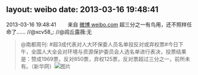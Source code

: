 layout: weibo
date: 2013-03-16 19:48:41
---
2013-03-16 19:48:41  &nbsp;&nbsp;&nbsp;&nbsp;&nbsp;&nbsp; 来自 <a href="http://weibo.com/" rel="nofollow">微博 weibo.com</a>
超三分之一有鸟用，还不照样任命了…… //@xcv58_: //@闾丘露薇:无
>  @南都周刊: #超3成代表对人大环保委人员名单投反对或弃权票#今日下午，全国人大全会对环境与资源保护委员会人选名单进行表决，投票结果是：赞成1969票，反对850票，弃权125票，反对票超过三分之一，前所未有。（新华网） ​​​
>  ![图片](https://ww2.sinaimg.cn/large/61d7cd94jw1e2rs90pu0sj.jpg)
